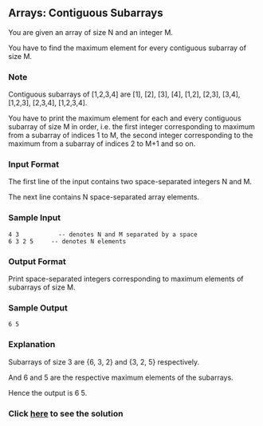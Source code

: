 ## Arrays: Contiguous Subarrays

You are given an array of size N and an integer M.

You have to find the maximum element for every contiguous subarray of size M.

 
### Note

Contiguous subarrays of [1,2,3,4] are [1], [2], [3], [4], [1,2], [2,3], [3,4], [1,2,3], [2,3,4], [1,2,3,4].

You have to print the maximum element for each and every contiguous subarray of size M in order, i.e. the first integer corresponding to maximum from a subarray of indices 1 to M, the second integer corresponding to the maximum from a subarray of indices 2 to M+1 and so on.

### Input Format

The first line of the input contains two space-separated integers N and M.

The next line contains N space-separated array elements.

### Sample Input
```
4 3           -- denotes N and M separated by a space
6 3 2 5     -- denotes N elements
```

### Output Format

Print space-separated integers corresponding to maximum elements of subarrays of size M.

### Sample Output
```
6 5
```

### Explanation
Subarrays of size 3 are {6, 3, 2} and {3, 2, 5} respectively.

And 6 and 5 are the respective maximum elements of the subarrays.

Hence the output is 6 5.

### Click [here](./solutions/Question5.java) to see the solution
